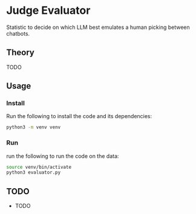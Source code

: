 # Judge Evaluator

Statistic to decide on which LLM best emulates a human picking between chatbots.

## Theory

TODO

## Usage

### Install

Run the following to install the code and its dependencies:

```sh
python3 -m venv venv
```

### Run

run the following to run the code on the data:

```sh
source venv/bin/activate
python3 evaluator.py
```

## TODO

* TODO

